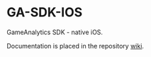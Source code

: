 GA-SDK-IOS
==========

GameAnalytics SDK - native iOS.

Documentation is placed in the repository [wiki](https://github.com/GameAnalytics/GA-SDK-IOS-DEV/wiki).

<!--
Install Cocoapods
==========
sudo gem update --system
sudo gem install cocoapods
pod setup

Install Podfile dependencies
==========
(terminal in project dir where Podfile is)
pod install
-->
